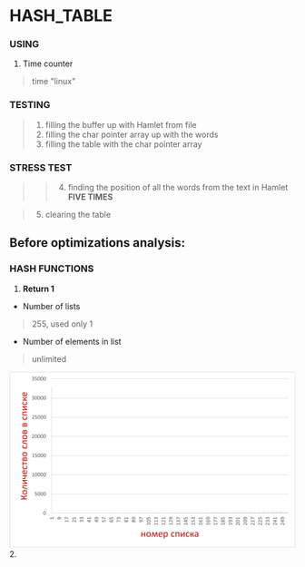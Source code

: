 # HASH_TABLE

### USING
1. Time counter
  > time "linux"

### TESTING
  
  > 1. filling the buffer up with Hamlet from file
  > 2. filling the char pointer array up with the words
  > 3. filling the table with the char pointer array

### STRESS TEST
  >   > 4. finding the position of all the words from the text in Hamlet **FIVE TIMES**
  
  > 5. clearing the table

Before optimizations analysis:
------------------------------

### HASH FUNCTIONS

1.  **Return 1**

  * Number of lists
  > 255, used only 1
  * Number of elements in list
  > unlimited

![RET1](/pic/ret1.png)
2. 
